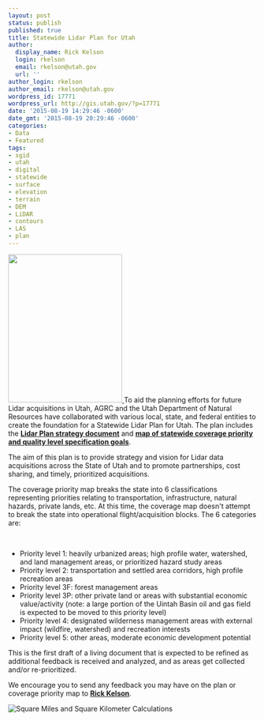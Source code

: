 ```yaml
---
layout: post
status: publish
published: true
title: Statewide Lidar Plan for Utah
author:
  display_name: Rick Kelson
  login: rkelson
  email: rkelson@utah.gov
  url: ''
author_login: rkelson
author_email: rkelson@utah.gov
wordpress_id: 17771
wordpress_url: http://gis.utah.gov/?p=17771
date: '2015-08-19 14:29:46 -0600'
date_gmt: '2015-08-19 20:29:46 -0600'
categories:
- Data
- Featured
tags:
- sgid
- utah
- digital
- statewide
- surface
- elevation
- terrain
- DEM
- LiDAR
- contours
- LAS
- plan
---
```


<p>
    <a href="{{ "/downloads/LidarPlan.png" | prepend: site.baseurl }}" target="_blank">
        <img src="{{ "/images/LidarPlan-231x300.png" | prepend: site.baseurl }}" alt="" title="LidarPlan" width="231" height="300" class="inline-text-left" />
    </a>
    To aid the planning efforts for future Lidar acquisitions in Utah, AGRC and the Utah Department of Natural Resources have collaborated with various local, state, and federal entities to create the foundation for a Statewide Lidar Plan for Utah. The plan includes the <strong><a href="https://docs.google.com/a/utah.gov/document/d/1Z7QPeg9whuOnZP_Y_jOnkZrJsj6hVpqrp3vSkUJhEac/edit?usp=sharing">Lidar Plan strategy document</a></strong> and <strong><a href="{{ "/downloads/LidarPlan.png" | prepend: site.baseurl }}" target="_blank">map of statewide coverage priority and quality level specification goals</a></strong>.
</p>

<p>The aim of this plan is to provide strategy and vision for Lidar data acquisitions across the State of Utah and to promote partnerships, cost sharing, and timely, prioritized acquisitions.</p>

<p>The coverage priority map breaks the state into 6 classifications representing priorities relating to transportation, infrastructure, natural hazards, private lands, etc. At this time, the coverage map doesn't attempt to break the state into operational flight/acquisition blocks. The 6 categories are:</p>
<br>
<ul>
<li>Priority level 1: heavily urbanized areas; high profile water, watershed, and land management areas, or prioritized hazard study areas</li>
<li>Priority level 2: transportation and settled area corridors, high profile recreation areas </li>
<li>Priority level 3F: forest management areas</li>
<li>Priority level 3P: other private land or areas with substantial economic value/activity (note: a large portion of the Uintah Basin oil and gas field is expected to be moved to this priority level)</li>
<li>Priority level 4: designated wilderness management areas with external impact (wildfire, watershed) and recreation interests</li>
<li>Priority level 5: other areas, moderate economic development potential</li>
</ul>
<p>This is the first draft of a living document that is expected to be refined as additional feedback is received and analyzed, and as areas get collected and/or re-prioritized.</p>
<p>We encourage you to send any feedback you may have on the plan or coverage priority map to <a href="mailto:rkelson@utah.gov"><strong>Rick Kelson</strong></a>. </p>
<p><img src="{{ "/images/LidarPlan_sqMiKm.png" | prepend: site.baseurl }}" alt="Square Miles and Square Kilometer Calculations" /></p>
